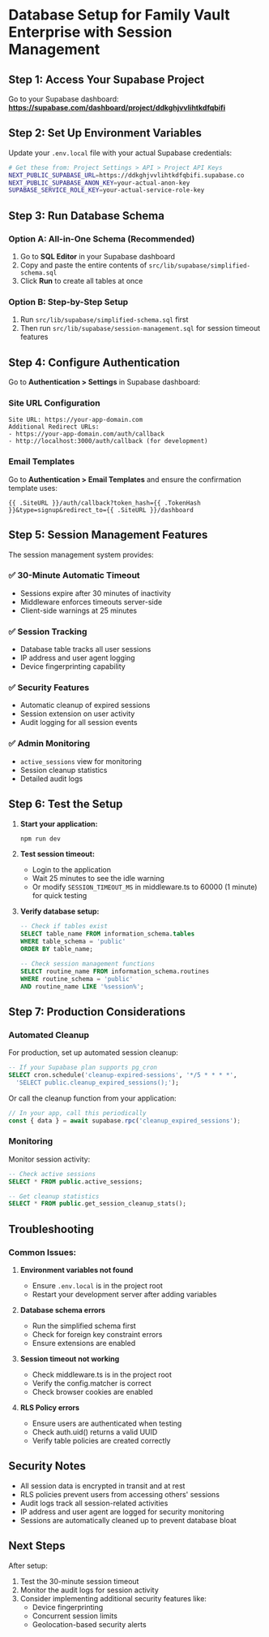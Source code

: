 # Database Setup for Family Vault Enterprise with Session Management

## Step 1: Access Your Supabase Project

Go to your Supabase dashboard:
**https://supabase.com/dashboard/project/ddkghjvvlihtkdfqbifi**

## Step 2: Set Up Environment Variables

Update your `.env.local` file with your actual Supabase credentials:

```bash
# Get these from: Project Settings > API > Project API Keys
NEXT_PUBLIC_SUPABASE_URL=https://ddkghjvvlihtkdfqbifi.supabase.co
NEXT_PUBLIC_SUPABASE_ANON_KEY=your-actual-anon-key
SUPABASE_SERVICE_ROLE_KEY=your-actual-service-role-key
```

## Step 3: Run Database Schema

### Option A: All-in-One Schema (Recommended)
1. Go to **SQL Editor** in your Supabase dashboard
2. Copy and paste the entire contents of `src/lib/supabase/simplified-schema.sql`
3. Click **Run** to create all tables at once

### Option B: Step-by-Step Setup
1. Run `src/lib/supabase/simplified-schema.sql` first
2. Then run `src/lib/supabase/session-management.sql` for session timeout features

## Step 4: Configure Authentication

Go to **Authentication > Settings** in Supabase dashboard:

### Site URL Configuration
```
Site URL: https://your-app-domain.com
Additional Redirect URLs:
- https://your-app-domain.com/auth/callback
- http://localhost:3000/auth/callback (for development)
```

### Email Templates
Go to **Authentication > Email Templates** and ensure the confirmation template uses:
```
{{ .SiteURL }}/auth/callback?token_hash={{ .TokenHash }}&type=signup&redirect_to={{ .SiteURL }}/dashboard
```

## Step 5: Session Management Features

The session management system provides:

### ✅ 30-Minute Automatic Timeout
- Sessions expire after 30 minutes of inactivity
- Middleware enforces timeouts server-side
- Client-side warnings at 25 minutes

### ✅ Session Tracking
- Database table tracks all user sessions
- IP address and user agent logging
- Device fingerprinting capability

### ✅ Security Features
- Automatic cleanup of expired sessions
- Session extension on user activity
- Audit logging for all session events

### ✅ Admin Monitoring
- `active_sessions` view for monitoring
- Session cleanup statistics
- Detailed audit logs

## Step 6: Test the Setup

1. **Start your application:**
   ```bash
   npm run dev
   ```

2. **Test session timeout:**
   - Login to the application
   - Wait 25 minutes to see the idle warning
   - Or modify `SESSION_TIMEOUT_MS` in middleware.ts to 60000 (1 minute) for quick testing

3. **Verify database setup:**
   ```sql
   -- Check if tables exist
   SELECT table_name FROM information_schema.tables 
   WHERE table_schema = 'public' 
   ORDER BY table_name;
   
   -- Check session management functions
   SELECT routine_name FROM information_schema.routines 
   WHERE routine_schema = 'public' 
   AND routine_name LIKE '%session%';
   ```

## Step 7: Production Considerations

### Automated Cleanup
For production, set up automated session cleanup:

```sql
-- If your Supabase plan supports pg_cron
SELECT cron.schedule('cleanup-expired-sessions', '*/5 * * * *', 
  'SELECT public.cleanup_expired_sessions();');
```

Or call the cleanup function from your application:
```typescript
// In your app, call this periodically
const { data } = await supabase.rpc('cleanup_expired_sessions');
```

### Monitoring
Monitor session activity:
```sql
-- Check active sessions
SELECT * FROM public.active_sessions;

-- Get cleanup statistics  
SELECT * FROM public.get_session_cleanup_stats();
```

## Troubleshooting

### Common Issues:

1. **Environment variables not found**
   - Ensure `.env.local` is in the project root
   - Restart your development server after adding variables

2. **Database schema errors**
   - Run the simplified schema first
   - Check for foreign key constraint errors
   - Ensure extensions are enabled

3. **Session timeout not working**
   - Check middleware.ts is in the project root
   - Verify the config.matcher is correct
   - Check browser cookies are enabled

4. **RLS Policy errors**
   - Ensure users are authenticated when testing
   - Check auth.uid() returns a valid UUID
   - Verify table policies are created correctly

## Security Notes

- All session data is encrypted in transit and at rest
- RLS policies prevent users from accessing others' sessions
- Audit logs track all session-related activities
- IP address and user agent are logged for security monitoring
- Sessions are automatically cleaned up to prevent database bloat

## Next Steps

After setup:
1. Test the 30-minute session timeout
2. Monitor the audit logs for session activity
3. Consider implementing additional security features like:
   - Device fingerprinting
   - Concurrent session limits
   - Geolocation-based security alerts